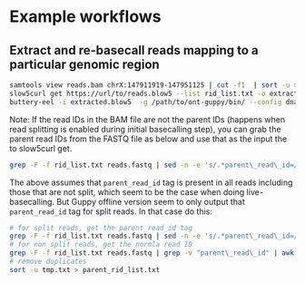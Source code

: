 # Example workflows

## Extract and re-basecall reads mapping to a particular genomic region

```sh
samtools view reads.bam chrX:147911919-147951125 | cut -f1  | sort -u > rid_list.txt
slow5curl get https://url/to/reads.blow5 --list rid_list.txt -o extracted.blow5
buttery-eel -i extracted.blow5  -g /path/to/ont-guppy/bin/ --config dna_r9.4.1_450bps_sup.cfg --device 'cuda:all' -o extracted_sup.fastq # see https://github.com/Psy-Fer/buttery-eel/ for butter-eel options
```

Note: If the read IDs in the BAM file are not the parent IDs (happens when read splitting is enabled during initial basecalling step), you can grab the parent read IDs from the FASTQ file as below and use that as the input the to slow5curl get.
```sh
grep -F -f rid_list.txt reads.fastq | sed -n -e 's/.*parent\_read\_id=//p' | awk '{print $1}' | sort -u > parent_rid_list.txt
```
The above assumes that `parent_read_id` tag is present in all reads including those that are not split, which seem to be the case when doing live-basecalling. But Guppy offline version seem to only output that `parent_read_id` tag for split reads. In that case do this:
```sh
# for split reads, get the parent_read_id tag
grep -F -f rid_list.txt reads.fastq | sed -n -e 's/.*parent\_read\_id=//p' | awk '{print $1}' > tmp.txt
# for non split reads, get the normla read ID
grep -F -f rid_list.txt reads.fastq | grep -v "parent\_read\_id" | awk '{print $1}' | tr -d '@' >> tmp.txt
# remove duplicates
sort -u tmp.txt > parent_rid_list.txt
```
